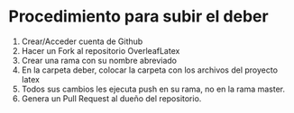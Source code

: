 # Procedimiento para subir el deber
1. Crear/Acceder cuenta de Github
2. Hacer un Fork al repositorio OverleafLatex
3. Crear una rama con su nombre abreviado
4. En la carpeta deber, colocar la carpeta con los archivos del proyecto latex
5. Todos sus cambios les ejecuta push en su rama, no en la rama master.
6. Genera un Pull Request al dueño del repositorio. 
